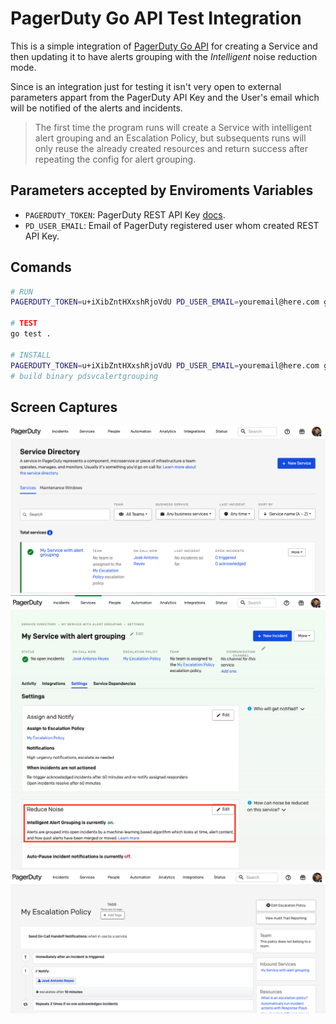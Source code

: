 # PagerDuty Go API Test Integration

This is a simple integration of [PagerDuty Go API](https://github.com/heimweh/go-pagerduty) for creating a Service and then updating it to have alerts grouping with the *Intelligent* noise reduction mode.

Since is an integration just for testing it isn't very open to external parameters appart from the PagerDuty API Key and the User's email which will be notified of the alerts and incidents.

> The first time the program runs will create a Service with intelligent alert grouping and an Escalation Policy, but subsequents runs will only reuse the already created resources and return success after repeating the config for alert grouping.

## Parameters accepted by Enviroments Variables

* `PAGERDUTY_TOKEN`: PagerDuty REST API Key [docs](https://support.pagerduty.com/docs/api-access-keys#generate-a-general-access-rest-api-key).
* `PD_USER_EMAIL`: Email of PagerDuty registered user whom created REST API Key.

## Comands

```sh
# RUN
PAGERDUTY_TOKEN=u+iXibZntHXxshRjoVdU PD_USER_EMAIL=youremail@here.com go run ./...

# TEST
go test .

# INSTALL
PAGERDUTY_TOKEN=u+iXibZntHXxshRjoVdU PD_USER_EMAIL=youremail@here.com go install ./...
# build binary pdsvcalertgrouping
```

## Screen Captures

![Service Created](./screen_capture_1.png)
![Service Alert Grouping Configured](./screen_capture_2.png)
![Escalation Policy Created](./screen_capture_3.png)

